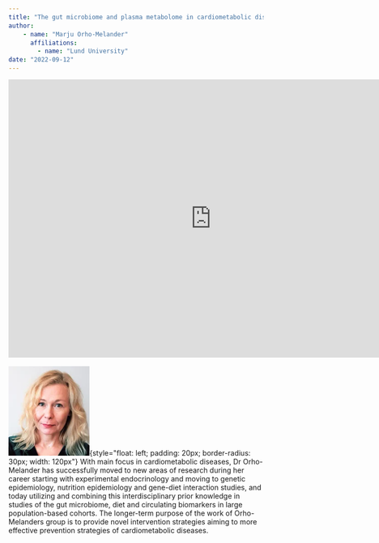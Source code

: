 ```yaml
---
title: "The gut microbiome and plasma metabolome in cardiometabolic disease"
author: 
    - name: "Marju Orho-Melander"
      affiliations: 
        - name: "Lund University"
date: "2022-09-12"
---
```


<iframe src="https://app.box.com/embed/s/nshc96ncamg1dmtyay4uax6q7rcj89dq?sortColumn=date&view=list" width="800" height="550" frameborder="0" allowfullscreen webkitallowfullscreen msallowfullscreen></iframe>

![](/images/speakers/marju-orho-melander.png){style="float: left; padding: 20px; border-radius: 30px; width: 120px"} With main focus in cardiometabolic diseases, Dr Orho-Melander has successfully moved to new areas of research during her career starting with experimental endocrinology and moving to genetic epidemiology, nutrition epidemiology and gene-diet interaction studies, and today utilizing and combining this interdisciplinary prior knowledge in studies of the gut microbiome, diet and circulating biomarkers in large population-based cohorts. The longer-term purpose of the work of Orho-Melanders group is to provide novel intervention strategies aiming to more effective prevention strategies of cardiometabolic diseases.
